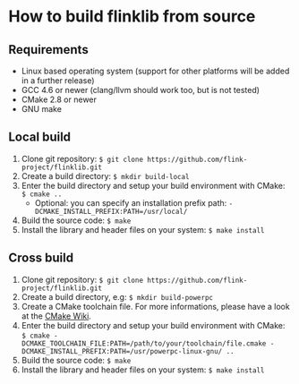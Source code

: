 How to build flinklib from source
=================================

Requirements
------------

  - Linux based operating system (support for other platforms will be added in a further release)
  - GCC 4.6 or newer (clang/llvm should work too, but is not tested)
  - CMake 2.8 or newer
  - GNU make

Local build
-----------

  1. Clone git repository: `$ git clone https://github.com/flink-project/flinklib.git`
  2. Create a build directory: `$ mkdir build-local`
  3. Enter the build directory and setup your build environment with CMake: `$ cmake ..`
     - Optional: you can specify an installation prefix path: `-DCMAKE_INSTALL_PREFIX:PATH=/usr/local/`
  4. Build the source code: `$ make`
  5. Install the library and header files on your system: `$ make install`

Cross build
-----------

  1. Clone git repository: `$ git clone https://github.com/flink-project/flinklib.git`
  2. Create a build directory, e.g: `$ mkdir build-powerpc`
  3. Create a CMake toolchain file. For more informations, please have a look at the [CMake Wiki](http://www.cmake.org/Wiki/CMake_Cross_Compiling).
  4. Enter the build directory and setup your build environment with CMake: `$ cmake -DCMAKE_TOOLCHAIN_FILE:PATH=/path/to/your/toolchain/file.cmake -DCMAKE_INSTALL_PREFIX:PATH=/usr/powerpc-linux-gnu/ ..`
  5. Build the source code: `$ make`
  6. Install the library and header files on your system: `$ make install`
